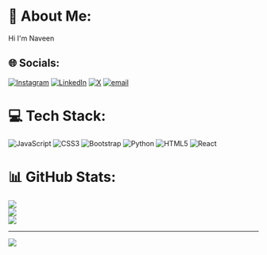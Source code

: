 # 💫 About Me:
Hi I'm Naveen


## 🌐 Socials:
[![Instagram](https://img.shields.io/badge/Instagram-%23E4405F.svg?logo=Instagram&logoColor=white)](https://instagram.com/sandy_naveen_k_s) [![LinkedIn](https://img.shields.io/badge/LinkedIn-%230077B5.svg?logo=linkedin&logoColor=white)](https://linkedin.com/in/naveen-kumar-k-s-b59b97310) [![X](https://img.shields.io/badge/X-black.svg?logo=X&logoColor=white)](https://x.com/@naveen271366483) [![email](https://img.shields.io/badge/Email-D14836?logo=gmail&logoColor=white)](mailto:naveenks2802@gmail.com) 

# 💻 Tech Stack:
![JavaScript](https://img.shields.io/badge/javascript-%23323330.svg?style=flat&logo=javascript&logoColor=%23F7DF1E) ![CSS3](https://img.shields.io/badge/css3-%231572B6.svg?style=flat&logo=css3&logoColor=white) ![Bootstrap](https://img.shields.io/badge/bootstrap-%238511FA.svg?style=flat&logo=bootstrap&logoColor=white) ![Python](https://img.shields.io/badge/python-3670A0?style=flat&logo=python&logoColor=ffdd54) ![HTML5](https://img.shields.io/badge/html5-%23E34F26.svg?style=flat&logo=html5&logoColor=white) ![React](https://img.shields.io/badge/react-%2320232a.svg?style=flat&logo=react&logoColor=%2361DAFB)
# 📊 GitHub Stats:
![](https://github-readme-stats.vercel.app/api?username=naveenhikify&theme=github_dark&hide_border=false&include_all_commits=true&count_private=true)<br/>
![](https://nirzak-streak-stats.vercel.app/?user=naveenhikify&theme=github_dark&hide_border=false)<br/>
![](https://github-readme-stats.vercel.app/api/top-langs/?username=naveenhikify&theme=github_dark&hide_border=false&include_all_commits=true&count_private=true&layout=compact)

---
[![](https://visitcount.itsvg.in/api?id=naveenhikify&icon=0&color=0)](https://visitcount.itsvg.in)

<!-- Proudly created with GPRM ( https://gprm.itsvg.in ) -->
